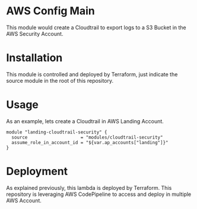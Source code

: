# AWS Config Main

This module would create a Cloudtrail to export logs to a S3 Bucket in the AWS Security Account.

# Installation

This module is controlled and deployed by Terraform, just indicate the source module in the root of this repository.

# Usage

As an example, lets create a Cloudtrail in AWS Landing Account.

```hcl
module "landing-cloudtrail-security" {
  source                    = "modules/cloudtrail-security"
  assume_role_in_account_id = "${var.ap_accounts["landing"]}"
}
```

# Deployment

As explained previously, this lambda is deployed by Terraform. This repository is leveraging AWS CodePipeline to access and deploy in multiple AWS Account.
